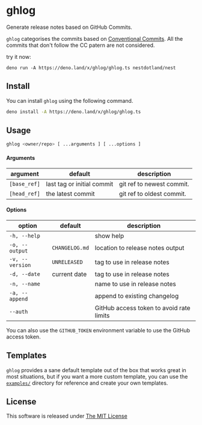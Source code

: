 # ghlog

Generate release notes based on GitHub Commits.

`ghlog` categorises the commits based on
[Conventional Commits](https://www.conventionalcommits.org). All the commits
that don't follow the CC patern are not considered.

try it now:

```
deno run -A https://deno.land/x/ghlog/ghlog.ts nestdotland/nest
```

## Install

You can install `ghlog` using the following command.

```sh
deno install -A https://deno.land/x/ghlog/ghlog.ts
```

## Usage

```sh
ghlog <owner/repo> [ ...arguments ] [ ...options ]
```

#### Arguments

| argument     | default                    | description               |
| ------------ | -------------------------- | ------------------------- |
| `[base_ref]` | last tag or initial commit | git ref to newest commit. |
| `[head_ref]` | the latest commit          | git ref to oldest commit. |

#### Options

| option          | default        | description                              |
| --------------- | -------------- | ---------------------------------------- |
| `-h, --help`    |                | show help                                |
| `-o, --output`  | `CHANGELOG.md` | location to release notes output         |
| `-v, --version` | `UNRELEASED`   | tag to use in release notes              |
| `-d, --date`    | current date   | tag to use in release notes              |
| `-n, --name`    |                | name to use in release notes             |
| `-a, --append`  |                | append to existing changelog             |
| `--auth`        |                | GitHub access token to avoid rate limits |

You can also use the `GITHUB_TOKEN` environment variable to use the GitHub
access token.

## Templates

`ghlog` provides a sane default template out of the box that works great in most
situations, but if you want a more custom template, you can use the
[`examples/`](./examples) directory for reference and create your own templates.

## License

This software is released under [The MIT License](LICENSE)
